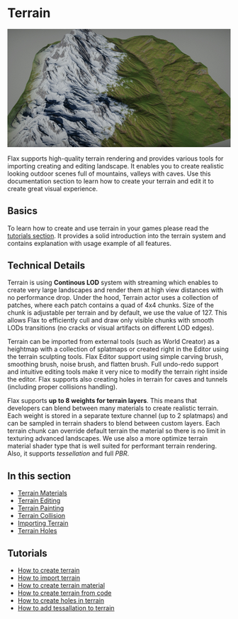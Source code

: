 # Terrain

![Terrain](media/title.jpg)

Flax supports high-quality terrain rendering and provides various tools for importing creating and editing landscape. It enables you to create realistic looking outdoor scenes full of mountains, valleys with caves. Use this documentation section to learn how to create your terrain and edit it to create great visual experience.

## Basics

To learn how to create and use terrain in your games please read the [tutorials section](tutorials/index.md). It provides a solid introduction into the terrain system and contains explanation with usage example of all features.

## Technical Details

Terrain is using **Continous LOD** system with streaming which enables to create very large landscapes and render them at high view distances with no performance drop. Under the hood, Terrain actor uses a collection of patches, where each patch contains a quad of 4x4 chunks. Size of the chunk is adjustable per terrain and by default, we use the value of 127. This allows Flax to efficiently cull and draw only visible chunks with smooth LODs transitions (no cracks or visual artifacts on different LOD edges).

Terrain can be imported from external tools (such as World Creator) as a heightmap with a collection of splatmaps or created right in the Editor using the terrain sculpting tools. Flax Editor support using simple carving brush, smoothing brush, noise brush, and flatten brush. Full undo-redo support and intuitive editing tools make it very nice to modify the terrain right inside the editor. Flax supports also creating holes in terrain for caves and tunnels (including proper collisions handling).

Flax supports **up to 8 weights for terrain layers**. This means that developers can blend between many materials to create realistic terrain. Each weight is stored in a separate texture channel (up to 2 splatmaps) and can be sampled in terrain shaders to blend between custom layers. Each terrain chunk can override default terrain the material so there is no limit in texturing advanced landscapes. We use also a more optimize terrain material shader type that is well suited for performant terrain rendering. Also, it supports *tessellation* and full *PBR*.

## In this section

* [Terrain Materials](materials.md)
* [Terrain Editing](editing.md)
* [Terrain Painting](painting.md)
* [Terrain Collision](collision.md)
* [Importing Terrain](importing.md)
* [Terrain Holes](holes.md)

## Tutorials

* [How to create terrain](tutorials/create-terrain.md)
* [How to import terrain](tutorials/import-terrain.md)
* [How to create terrain material](tutorials/terrain-material.md)
* [How to create terrain from code](tutorials/terrain-from-code.md)
* [How to create holes in terrain](tutorials/terrain-holes.md)
* [How to add tessallation to terrain](tutorials/tessellation-and-terrain.md)
